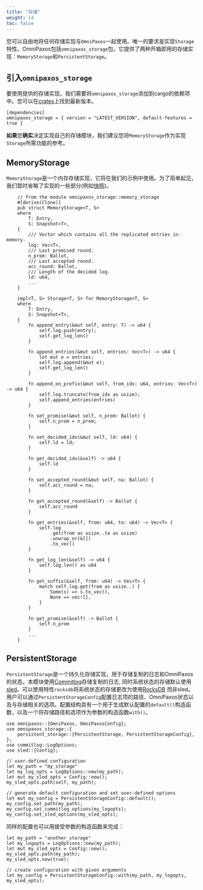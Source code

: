 ```yaml
---
title: "存储"
weight: 14
toc: false
---
```

您可以自由地将任何存储实现与`OmniPaxos`一起使用。唯一的要求是实现`Storage`特性。OmniPaxos包括`omnipaxos_storage`包，它提供了两种开箱即用的存储实现：`MemoryStorage`和`PersistentStorage`。

## 引入`omnipaxos_storage`
要使用提供的存储实现，我们需要将`omnipaxos_storage`添加到cargo的依赖项中。您可以在[crates](https://crates.io/crates/omnipaxos_storage)上找到最新版本。
```rust,edition2018,no_run,noplaypen
[dependencies]
omnipaxos_storage = { version = "LATEST_VERSION", default-features = true }
```

**如果**您**确实**决定实现自己的存储模块，我们建议您将`MemoryStorage`作为实现`Storage`所需功能的参考。

## MemoryStorage
`MemoryStorage`是一个内存存储实现，它将在我们的示例中使用。为了简单起见，我们暂时省略了实现的一些部分(例如[快照](../compaction.md))。

```rust,edition2018,no_run,noplaypen
    // from the module omnipaxos_storage::memory_storage
    #[derive(Clone)]
    pub struct MemoryStorage<T, S>
    where
        T: Entry,
        S: Snapshot<T>,
    {
        /// Vector which contains all the replicated entries in-memory.
        log: Vec<T>,
        /// Last promised round.
        n_prom: Ballot,
        /// Last accepted round.
        acc_round: Ballot,
        /// Length of the decided log.
        ld: u64,
        ...
    }

    impl<T, S> Storage<T, S> for MemoryStorage<T, S>
    where
        T: Entry,
        S: Snapshot<T>,
    {
        fn append_entry(&mut self, entry: T) -> u64 {
            self.log.push(entry);
            self.get_log_len()
        }

        fn append_entries(&mut self, entries: Vec<T>) -> u64 {
            let mut e = entries;
            self.log.append(&mut e);
            self.get_log_len()
        }

        fn append_on_prefix(&mut self, from_idx: u64, entries: Vec<T>) -> u64 {
            self.log.truncate(from_idx as usize);
            self.append_entries(entries)
        }

        fn set_promise(&mut self, n_prom: Ballot) {
            self.n_prom = n_prom;
        }

        fn set_decided_idx(&mut self, ld: u64) {
            self.ld = ld;
        }

        fn get_decided_idx(&self) -> u64 {
            self.ld
        }

        fn set_accepted_round(&mut self, na: Ballot) {
            self.acc_round = na;
        }

        fn get_accepted_round(&self) -> Ballot {
            self.acc_round
        }

        fn get_entries(&self, from: u64, to: u64) -> Vec<T> {
            self.log
                .get(from as usize..to as usize)
                .unwrap_or(&[])
                .to_vec()
        }

        fn get_log_len(&self) -> u64 {
            self.log.len() as u64
        }

        fn get_suffix(&self, from: u64) -> Vec<T> {
            match self.log.get(from as usize..) {
                Some(s) => s.to_vec(),
                None => vec![],
            }
        }

        fn get_promise(&self) -> Ballot {
            self.n_prom
        }
        ...
    }
```

## PersistentStorage
`PersistentStorage`是一个持久化存储实现，用于存储复制的日志和OmniPaxos的状态。本模块使用[Commitlog](https://crates.io/crates/commitlog)存储复制的日志, 同时系统状态的存储默认使用[sled](https://crates.io/crates/sled)。可以使用特性`rocksdb`将系统状态的存储更改为使用[RocksDB](https://crates.io/crates/rocksdb) 而非sled。用户可以通过`PersistentStorageConfig`配置日志项的路径、OmniPaxos状态以及与存储相关的选项。配置结构具有一个用于生成默认配置的`default()`构造函数，以及一个将存储路径和选项作为参数的构造函数`with()`。

```rust,edition2018,no_run,noplaypen
use omnipaxos::{OmniPaxos, OmniPaxosConfig};
use omnipaxos_storage::{
    persistent_storage::{PersistentStorage, PersistentStorageConfig},
};
use commitlog::LogOptions;
use sled::{Config};

// user-defined configuration
let my_path = "my_storage"
let my_log_opts = LogOptions::new(my_path);
let mut my_sled_opts = Config::new();
my_sled_opts.path(self, my_path);

// generate default configuration and set user-defined options
let mut my_config = PersistentStorageConfig::default();
my_config.set_path(my_path);
my_config.set_commitlog_options(my_logopts);
my_config.set_sled_options(my_sled_opts);
```
同样的配置也可以用接受参数的构造函数来完成：
```rust,edition2018,no_run,noplaypen
let my_path = "another_storage"
let my_logopts = LogOptions::new(my_path);
let mut my_sled_opts = Config::new();
my_sled_opts.path(my_path);
my_sled_opts.new(true);

// create configuration with given arguments
let my_config = PersistentStorageConfig::with(my_path, my_logopts, my_sled_opts);
```
